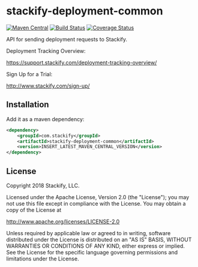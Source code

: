 # stackify-deployment-common

[![Maven Central](https://img.shields.io/maven-central/v/com.stackify/stackify-deployment-common.svg)](http://mvnrepository.com/artifact/com.stackify/stackify-deployment-common)
[![Build Status](https://travis-ci.org/stackify/stackify-deployment-common.svg?branch=master)](https://travis-ci.org/stackify/stackify-deployment-common)
[![Coverage Status](https://coveralls.io/repos/github/stackify/stackify-deployment-common/badge.svg?branch=master)](https://coveralls.io/github/stackify/stackify-deployment-common?branch=master)

API for sending deployment requests to Stackify.

Deployment Tracking Overview:

https://support.stackify.com/deployment-tracking-overview/

Sign Up for a Trial:

http://www.stackify.com/sign-up/

## Installation

Add it as a maven dependency:
```xml
<dependency>
    <groupId>com.stackify</groupId>
    <artifactId>stackify-deployment-common</artifactId>
    <version>INSERT_LATEST_MAVEN_CENTRAL_VERSION</version>
</dependency>
```

## License

Copyright 2018 Stackify, LLC.

Licensed under the Apache License, Version 2.0 (the "License");
you may not use this file except in compliance with the License.
You may obtain a copy of the License at

   http://www.apache.org/licenses/LICENSE-2.0

Unless required by applicable law or agreed to in writing, software
distributed under the License is distributed on an "AS IS" BASIS,
WITHOUT WARRANTIES OR CONDITIONS OF ANY KIND, either express or implied.
See the License for the specific language governing permissions and
limitations under the License.